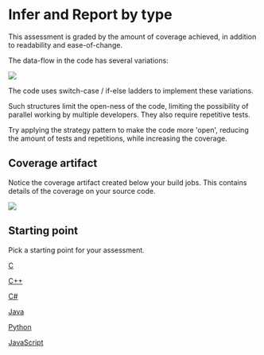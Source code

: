 # Infer and Report by type

This assessment is graded by the amount of coverage achieved, in addition to readability and ease-of-change.

The data-flow in the code has several variations:

[![](https://mermaid.ink/img/eyJjb2RlIjoiZ3JhcGggTFJcbiAgICBBKElucHV0IHZhbHVlKSAtLT4gQihMb29rdXAgY29vbGluZy50eXBlKVxuICAgIEIgLS0-IEMoUEFTU0lWRSlcbiAgICBCIC0tPiBEKEhJX0FDVElWRSlcbiAgICBCIC0tPiBFKE1FRF9BQ1RJVkUpXG4gICAgQyAtLT4gRihjbGFzc2lmeSBicmVhY2gtY2hlY2spXG4gICAgRCAtLT4gRlxuICAgIEUgLS0-IEZcbiAgICBGIC0tPiBHKGluZmVyIGJyZWFjaClcbiAgICBHIC0tPiBIKHRvIGNvbnRyb2xsZXIpXG4gICAgRyAtLT4gSSh0byBlbWFpbClcbiAgICBJIC0tPiB8aGlnaHxKKEhpZ2ggbWVzc2FnZSlcbiAgICBJIC0tPiB8bG93fEsoTG93IG1lc3NhZ2UpIiwibWVybWFpZCI6eyJ0aGVtZSI6ImRlZmF1bHQifSwidXBkYXRlRWRpdG9yIjpmYWxzZX0)](https://mermaid-js.github.io/mermaid-live-editor/#/edit/eyJjb2RlIjoiZ3JhcGggTFJcbiAgICBBKElucHV0IHZhbHVlKSAtLT4gQihMb29rdXAgY29vbGluZy50eXBlKVxuICAgIEIgLS0-IEMoUEFTU0lWRSlcbiAgICBCIC0tPiBEKEhJX0FDVElWRSlcbiAgICBCIC0tPiBFKE1FRF9BQ1RJVkUpXG4gICAgQyAtLT4gRihjbGFzc2lmeSBicmVhY2gtY2hlY2spXG4gICAgRCAtLT4gRlxuICAgIEUgLS0-IEZcbiAgICBGIC0tPiBHKGluZmVyIGJyZWFjaClcbiAgICBHIC0tPiBIKHRvIGNvbnRyb2xsZXIpXG4gICAgRyAtLT4gSSh0byBlbWFpbClcbiAgICBJIC0tPiB8aGlnaHxKKEhpZ2ggbWVzc2FnZSlcbiAgICBJIC0tPiB8bG93fEsoTG93IG1lc3NhZ2UpIiwibWVybWFpZCI6eyJ0aGVtZSI6ImRlZmF1bHQifSwidXBkYXRlRWRpdG9yIjpmYWxzZX0)

The code uses switch-case / if-else ladders to implement these variations.

Such structures limit the open-ness of the code,
limiting the possibility of parallel working by multiple developers.
They also require repetitive tests.

Try applying the strategy pattern to make the code more 'open', reducing the amount of tests and repetitions, while increasing the coverage.

## Coverage artifact

Notice the coverage artifact created below your build jobs. This contains details of the coverage on your source code.

![](images/coverage-artifact.png)

## Starting point

Pick a starting point for your assessment.

[C](https://classroom.github.com/a/uxQJm_Cs)

[C++](https://classroom.github.com/a/IqLsaBmb)

[C#](https://classroom.github.com/a/NgFiYeBd)

[Java](https://classroom.github.com/a/JC8Mu2tL)

[Python](https://classroom.github.com/a/vSOAqkmg)

[JavaScript](https://classroom.github.com/a/RJelICar)
